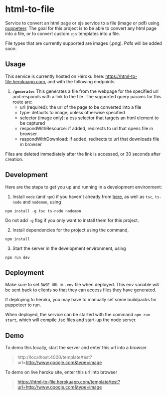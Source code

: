 # html-to-file
Service to convert an html page or ejs service to a file (image or pdf) using [puppeteer](https://github.com/puppeteer/puppeteer).
The goal for this project is to be able to convert any html page into a file, or to convert custom `ejs` templates into a file.

File types that are currently supported are images (.png). Pdfs will be added soon.

## Usage
This service is currently hosted on Heroku here: https://html-to-file.herokuapp.com, and with the following endpoints:

1. **`/generate:`** This generates a file from the webpage for the specified url and responds with a link to the file.
  The supported query params for this route are:
    - url (required): the url of the page to be converted into a file
    - type: defaults to image, unless otherwise specified
    - selector (image only): a css selector that targets an html element to be captured
    - respondWithResource: if added, redirects to url that opens file in browser
    - respondWithDownload: if added, redirects to url that downloads file in browser

  
  Files are deleted immediately after the link is accessed, or 30 seconds after creation.


## Development
Here are the steps to get you up and running in a development environment:
1. Install `node` (and `npm`) if you haven't already from [here](https://nodejs.org/en/download/), as well as `tsc`, `ts-node` and `nodemon`, using
```
npm install -g tsc ts-node nodemon
```
  Do not add `-g` flag if you only want to install them for this project.

2. Install dependencies for the project using the command,
```
npm install
```
3. Start the server in the development environment, using
```
npm run dev
```

## Deployment
Make sure to set `BASE_URL` in `.env` file when deployed. This env variable will be sent back to clients so that they can access files they have generated.

If deploying to heroku, you may have to manually set some buildpacks for puppeteer to run.

When deployed, the service can be started with the command `npm run start`, which will compile .tsc files and start-up the node server.

## Demo
To demo this locally, start the server and enter this url into a browser
> http://localhost:4000/template/test?url=http://www.google.com&type=image

To demo on live heroku site, enter this url into browser
> https://html-to-file.herokuapp.com/template/test?url=http://www.google.com&type=image
